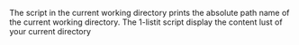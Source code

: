 The script in the current working directory prints the absolute path name of the current working directory.
The 1-listit script display the content lust of your current directory
